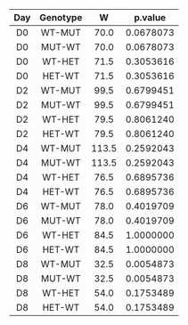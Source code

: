 | Day | Genotype |   W   |  p.value  |
|:---:|:--------:|:-----:|:---------:|
| D0  |  WT-MUT  | 70.0  | 0.0678073 |
| D0  |  MUT-WT  | 70.0  | 0.0678073 |
| D0  |  WT-HET  | 71.5  | 0.3053616 |
| D0  |  HET-WT  | 71.5  | 0.3053616 |
| D2  |  WT-MUT  | 99.5  | 0.6799451 |
| D2  |  MUT-WT  | 99.5  | 0.6799451 |
| D2  |  WT-HET  | 79.5  | 0.8061240 |
| D2  |  HET-WT  | 79.5  | 0.8061240 |
| D4  |  WT-MUT  | 113.5 | 0.2592043 |
| D4  |  MUT-WT  | 113.5 | 0.2592043 |
| D4  |  WT-HET  | 76.5  | 0.6895736 |
| D4  |  HET-WT  | 76.5  | 0.6895736 |
| D6  |  WT-MUT  | 78.0  | 0.4019709 |
| D6  |  MUT-WT  | 78.0  | 0.4019709 |
| D6  |  WT-HET  | 84.5  | 1.0000000 |
| D6  |  HET-WT  | 84.5  | 1.0000000 |
| D8  |  WT-MUT  | 32.5  | 0.0054873 |
| D8  |  MUT-WT  | 32.5  | 0.0054873 |
| D8  |  WT-HET  | 54.0  | 0.1753489 |
| D8  |  HET-WT  | 54.0  | 0.1753489 |
